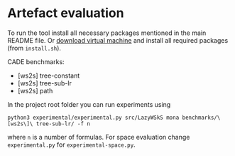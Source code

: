 # Artefact evaluation

To run the tool install all necessary packages mentioned in the main README
file. Or [download virtual
machine](http://www.fit.vutbr.cz/~lengal/public/trusty.ova) and install all
required packages (from `install.sh`).

CADE benchmarks:
* [ws2s] tree-constant
* [ws2s] tree-sub-lr
* [ws2s] path

In the project root folder you can run experiments using
```
python3 experimental/experimental.py src/LazyWSkS mona benchmarks/\[ws2s\]\ tree-sub-lr/ -f n
```
where `n` is a number of formulas. For space evaluation change `experimental.py`
for `experimental-space.py`.
